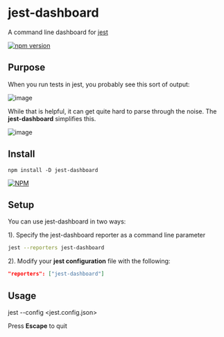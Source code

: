 # jest-dashboard

A command line dashboard for [jest](https://github.com/facebook/jest)

[![npm version](https://badge.fury.io/js/jest-dashboard.svg)](https://badge.fury.io/js/jest-dashboard)


## Purpose

When you run tests in jest, you probably see this sort of output:

![image](https://user-images.githubusercontent.com/749084/34291652-0ffb9582-e6b2-11e7-9a9f-946524afaedd.png)

While that is helpful, it can get quite hard to parse through the noise. The **jest-dashboard** simplifies this.

![image](https://user-images.githubusercontent.com/749084/34291630-f81399a6-e6b1-11e7-8497-a232694827bb.png)


## Install

```npm install -D jest-dashboard```

[![NPM](https://nodei.co/npm/jest-dashboard.png)](https://npmjs.org/package/jest-dashboard)


## Setup

You can use jest-dashboard in two ways:

1). Specify the jest-dashboard reporter as a command line parameter

```bash
jest --reporters jest-dashboard
```
2). Modify your **jest configuration** file with the following:

```json
"reporters": ["jest-dashboard"]
```

## Usage

jest --config <jest.config.json>

Press **Escape** to quit

